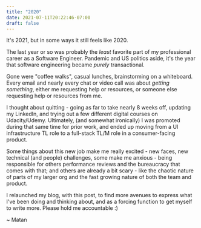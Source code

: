 ```yaml
---
title: "2020"
date: 2021-07-11T20:22:46-07:00
draft: false
---
```


It's 2021, but in some ways it still feels like 2020.

The last year or so was probably the _least_ favorite part of my professional
career as a Software Engineer. Pandemic and US politics aside, it's the year
that software engineering became _purely_ transactional.

<!--more-->

Gone were "coffee walks", casual lunches, brainstorming on a whiteboard. Every
email and nearly every chat or video call was about _getting something_, either
me requesting help or resources, or someone else requesting help or resources
from me.

I thought about quitting - going as far to take nearly 8 weeks off, updating
my LinkedIn, and trying out a few different digital courses on Udacity/Udemy.
Ultimately, (and somewhat ironically) I was promoted during that same time for
prior work, and ended up moving from a UI infrastructure TL role to a full-stack
TL/M role in a consumer-facing product.

Some things about this new job make me really excited - new faces, new technical
(and people) challenges, some make me anxious - being responsible for others
performance reviews and the bureaucracy that comes with that; and others are
already a bit scary - like the chaotic nature of parts of my larger org and
the fast growing nature of both the team and product.

I relaunched my blog, with this post, to find more avenues to express what I've
been doing and thinking about, and as a forcing function to get myself to write
more. Please hold me accountable :)

~ Matan
